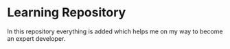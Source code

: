 # Learning Repository
In this repository everything is added which helps me on my way to become an expert developer.